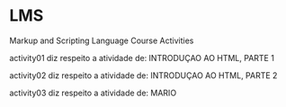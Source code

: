 # LMS
Markup and Scripting Language Course Activities

activity01 diz respeito a atividade de: INTRODUÇAO AO HTML, PARTE 1

activity02 diz respeito a atividade de: INTRODUÇAO AO HTML, PARTE 2

activity03 diz respeito a atividade de: MARIO